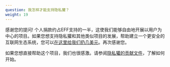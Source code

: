 ```yaml
---
question: 我怎样才能支持隐私獾？
weight: 19
---
```


感谢您的提问! 个人捐款约占EFF支持的一半，这使我们能够自由地开展以用户为中心的项目。如果您想支持隐私獾和其他类似项目的发展，帮助建立一个更安全的互联网生态系统，您可以[在这里给我们扔几美元](https://supporters.eff.org/donate/support-privacy-badger)。再次感谢您。

如果您想直接帮助这个项目，我们也很感激。请参阅[隐私獾的贡献文件](https://github.com/EFForg/privacybadger/blob/master/CONTRIBUTING.md)，了解如何开始。
